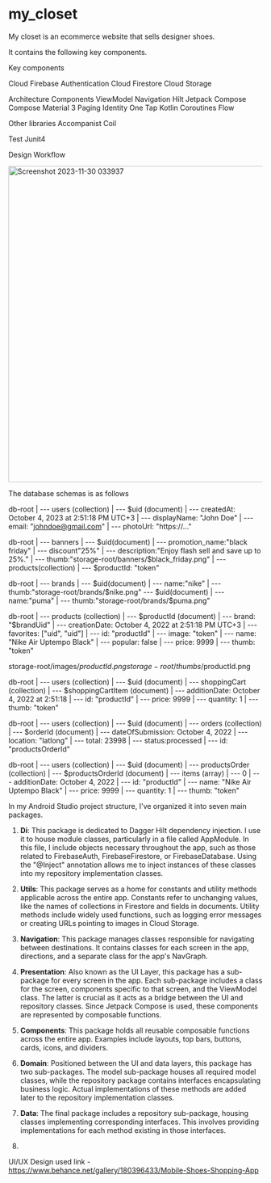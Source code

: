 # my_closet
My closet is an ecommerce website that sells designer shoes.

It contains the following key components.

Key components

Cloud
Firebase Authentication
Cloud Firestore
Cloud Storage


Architecture Components
ViewModel
Navigation
Hilt
Jetpack Compose
Compose Material 3
Paging
Identity One Tap
Kotlin Coroutines
Flow

Other libraries
Accompanist
Coil

Test
Junit4



Design Workflow

<img width="626" alt="Screenshot 2023-11-30 033937" src="https://github.com/captainxavier/my_closet/assets/30109625/416dade1-c4ec-4fc6-90b9-7a0844f19b10">


The database schemas is as follows

db-root 
    |
        --- users (collection)
            |
            --- $uid (document)
                |
                --- createdAt: October 4, 2023 at 2:51:18 PM UTC+3
                |
                --- displayName: "John Doe"
                |
                --- email: "johndoe@gmail.com"
                |
                --- photoUrl: "https://..."

db-root
    |
    --- banners
        |
        --- $uid(document)
            |   
            --- promotion_name:"black friday"
            |
            --- discount"25%"
            |
            --- description:"Enjoy flash sell and save up to 25%."
            |
            --- thumb:"storage-root/banners/$black_friday.png"
            |
            --- products(collection)
                |
                --- $productId: "token"

db-root
    |
    --- brands
        |
        --- $uid(document)
            |
            --- name:"nike"
            |
            --- thumb:"storage-root/brands/$nike.png"
        --- $uid(document)
            |
            --- name:"puma"
            |
            --- thumb:"storage-root/brands/$puma.png"


db-root
    |
    --- products (collection)
        |
        --- $productId (document)
            |
            --- brand: "$brandUid"
            |
            --- creationDate: October 4, 2022 at 2:51:18 PM UTC+3
            |
            --- favorites: ["uid", "uid"]
            |
            --- id: "productId"
            |
            --- image: "token"
            |
            --- name: "Nike Air Uptempo Black"
            |
            --- popular: false
            |
            --- price: 9999
            |
            --- thumb: "token"


storage-root/images/$productId.png
storage-root/thumbs/$productId.png


db-root
    |
    --- users (collection)
        |
        --- $uid (document)
            |
            --- shoppingCart (collection)
                |
                --- $shoppingCartItem (document)
                |
                --- additionDate: October 4, 2022 at 2:51:18
                |
                --- id: "productId"
                |
                --- price: 9999
                |
                --- quantity: 1
                |
                --- thumb: "token"

db-root
    |
    --- users (collection)
        |
        --- $uid (document)
            |
            --- orders (collection)
                |
                --- $orderId (document)
                |
                --- dateOfSubmission: October 4, 2022
                |
                --- location: "latlong"
                |
                --- total: 23998
                |
                --- status:processed
                |
                --- id: "productsOrderId"

db-root
    |
    --- users (collection)
        |
        --- $uid (document)
            |
            --- productsOrder (collection)
                |
                --- $productsOrderId (document)
                    |
                    --- items (array)
                        |
                        --- 0
                            |
                            --- additionDate: October 4, 2022
                            |
                            --- id: "productId"
                            |
                            --- name: "Nike Air Uptempo Black"
                            |
                            --- price: 9999
                            |
                            --- quantity: 1
                            |
                            --- thumb: "token"



In my Android Studio project structure, I've organized it into seven main packages.

1. **Di**: This package is dedicated to Dagger Hilt dependency injection. I use it to house module classes, particularly in a file called AppModule. In this file, I include objects necessary throughout the app, such as those related to FirebaseAuth, FirebaseFirestore, or FirebaseDatabase. Using the "@Inject" annotation allows me to inject instances of these classes into my repository implementation classes.

2. **Utils**: This package serves as a home for constants and utility methods applicable across the entire app. Constants refer to unchanging values, like the names of collections in Firestore and fields in documents. Utility methods include widely used functions, such as logging error messages or creating URLs pointing to images in Cloud Storage.

3. **Navigation**: This package manages classes responsible for navigating between destinations. It contains classes for each screen in the app, directions, and a separate class for the app's NavGraph.

4. **Presentation**: Also known as the UI Layer, this package has a sub-package for every screen in the app. Each sub-package includes a class for the screen, components specific to that screen, and the ViewModel class. The latter is crucial as it acts as a bridge between the UI and repository classes. Since Jetpack Compose is used, these components are represented by composable functions.

5. **Components**: This package holds all reusable composable functions across the entire app. Examples include layouts, top bars, buttons, cards, icons, and dividers.

6. **Domain**: Positioned between the UI and data layers, this package has two sub-packages. The model sub-package houses all required model classes, while the repository package contains interfaces encapsulating business logic. Actual implementations of these methods are added later to the repository implementation classes.

7. **Data**: The final package includes a repository sub-package, housing classes implementing corresponding interfaces. This involves providing implementations for each method existing in those interfaces.
8. 


UI/UX Design used 
link - https://www.behance.net/gallery/180396433/Mobile-Shoes-Shopping-App



